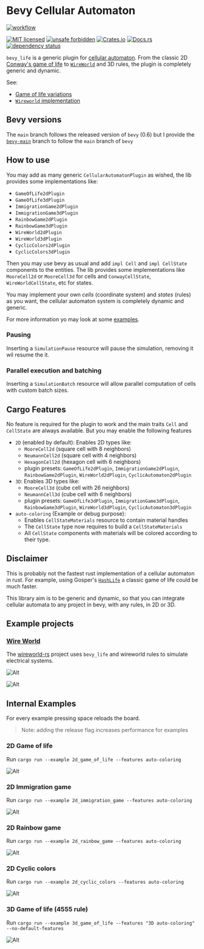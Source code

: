 <!-- cargo-sync-readme start -->

# Bevy Cellular Automaton

[![workflow](https://github.com/ManevilleF/bevy_life/actions/workflows/rust.yml/badge.svg)](https://github.com/ManevilleF/bevy_life/actions/workflows/rust.yml)

[![MIT licensed](https://img.shields.io/badge/license-MIT-blue.svg)](./LICENSE)
[![unsafe forbidden](https://img.shields.io/badge/unsafe-forbidden-success.svg)](https://github.com/rust-secure-code/safety-dance/)
[![Crates.io](https://img.shields.io/crates/v/bevy_life.svg)](https://crates.io/crates/bevy_life)
[![Docs.rs](https://docs.rs/bevy_life/badge.svg)](https://docs.rs/bevy_life)
[![dependency status](https://deps.rs/crate/bevy_life/0.3.1/status.svg)](https://deps.rs/crate/bevy_life)

`bevy_life` is a generic plugin for [cellular automaton](https://en.wikipedia.org/wiki/Cellular_automaton).
From the classic 2D [Conway's game of life](https://en.wikipedia.org/wiki/Conway%27s_Game_of_Life) to [`WireWorld`](https://en.wikipedia.org/wiki/Wireworld) and 3D rules, the plugin is completely generic and dynamic.

See:
 - [Game of life variations](https://cs.stanford.edu/people/eroberts/courses/soco/projects/2008-09/modeling-natural-systems/gameOfLife2.html)
 - [`Wireworld` implementation](https://www.quinapalus.com/wi-index.html)
 
## Bevy versions

The `main` branch follows the released version of `bevy` (0.6) but I provide the [`bevy-main`](https://github.com/ManevilleF/bevy_life/tree/feat/bevy-main) branch
to follow the `main` branch of `bevy`

## How to use

You may add as many generic `CellularAutomatonPlugin` as wished, the lib provides some implementations like:
- `GameOfLife2dPlugin`
- `GameOfLife3dPlugin`
- `ImmigrationGame2dPlugin`
- `ImmigrationGame3dPlugin`
- `RainbowGame2dPlugin`
- `RainbowGame3dPlugin`
- `WireWorld2dPlugin`
- `WireWorld3dPlugin`
- `CyclicColors2dPlugin`
- `CyclicColors3dPlugin`

Then you may use bevy as usual and add `impl Cell` and `impl CellState`  components to the entities.
The lib provides some implementations like `MooreCell2d` or `MooreCell3d` for cells and `ConwayCellState`, `WireWorldCellState`, etc for states.

You may implement your own *cells* (coordinate system) and *states* (rules) as you want, the cellular automaton system is completely dynamic and generic.

For more information yo may look at some [examples](./examples).

### Pausing

Inserting a `SimulationPause` resource will pause the simulation, removing it wil resume the it.

### Parallel execution and batching

Inserting a `SimulationBatch` resource will allow parallel computation of cells with custom batch sizes.

## Cargo Features

No feature is required for the plugin to work and the main traits `Cell` and `CellState` are always available.
But you may enable the following features

- `2D` (enabled by default): Enables 2D types like:
  - `MooreCell2d` (square cell with 8 neighbors)
  - `NeumannCell2d` (square cell with 4 neighbors)
  - `HexagonCell2d` (hexagon cell with 6 neighbors)
  - plugin presets: `GameOfLife2dPlugin`, `ImmigrationGame2dPlugin`, `RainbowGame2dPlugin`, `WireWorld2dPlugin`, `CyclicAutomaton2dPlugin`
- `3D`: Enables 3D types like:
  - `MooreCell3d` (cube cell with 26 neighbors)
  - `NeumannCell3d` (cube cell with 6 neighbors)
  - plugin presets: `GameOfLife3dPlugin`, `ImmigrationGame3dPlugin`, `RainbowGame3dPlugin`, `WireWorld3dPlugin`, `CyclicAutomaton3dPlugin`
- `auto-coloring` (Example or debug purpose):
  - Enables `CellStateMaterials` resource to contain material handles
  - The `CellState` type now requires to build a `CellStateMaterials`
  - All `CellState` components with materials will be colored according to their type.

## Disclaimer

This is probably not the fastest rust implementation of a cellular automaton in rust.
For example, using Gosper's [`HashLife`](https://www.drdobbs.com/jvm/an-algorithm-for-compressing-space-and-t/184406478) a classic game of life could be much faster.

This library aim is to be generic and dynamic, so that you can integrate cellular automata to any project in bevy, with any rules, in 2D or 3D.


<!-- cargo-sync-readme end -->

## Example projects

### [Wire World][wireworld]

The [wireworld-rs][wireworld] project uses `bevy_life` and wireworld rules to simulate electrical systems.

![Alt](./docs/2d_wireworld_demo.gif "wireworld demo gif")

![Alt](./docs/2d_wireworld_flip_flop_demo.gif "wireworld flip flop gate gif")

## Internal Examples

For every example pressing space reloads the board.

> Note: adding the release flag increases performance for examples

### 2D Game of life

Run `cargo run --example 2d_game_of_life --features auto-coloring`

![Alt](./docs/2d_classic_demo.gif "classic demo gif")

### 2D Immigration game

Run `cargo run --example 2d_immigration_game --features auto-coloring`

![Alt](./docs/2d_immigration_demo.gif "immigration demo gif")

### 2D Rainbow game

Run `cargo run --example 2d_rainbow_game --features auto-coloring`

![Alt](./docs/2d_rainbow_demo.gif "rainbow demo gif")

### 2D Cyclic colors

Run `cargo run --example 2d_cyclic_colors --features auto-coloring`

![Alt](./docs/2d_cyclic_demo.gif "cyclic demo gif")

### 3D Game of life (4555 rule)

Run `cargo run --example 3d_game_of_life --features "3D auto-coloring" --no-default-features`

![Alt](./docs/3d_classic_demo.gif "3D classic demo gif")

[wireworld]: https://github.com/ManevilleF/wireworld-rs "Wire world project"